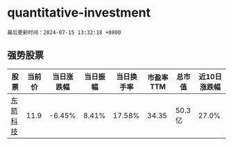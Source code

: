 # quantitative-investment

`最后更新时间：2024-07-15 13:32:18 +0800`

## 强势股票

|股票|当前价|当日涨跌幅|当日振幅|当日换手率|市盈率TTM|总市值|近10日涨跌幅|
|----|----|----|----|----|----|----|----|
|[东箭科技](https://xueqiu.com/S/SZ300978)|11.9|-6.45%|8.41%|17.58%|34.35|50.3亿|27.0%|
